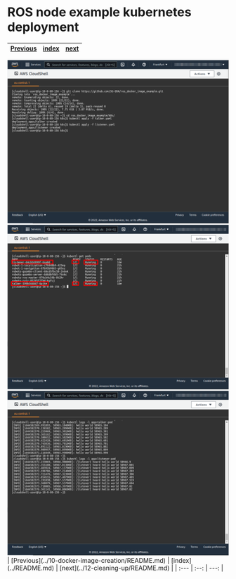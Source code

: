 # ROS node example kubernetes deployment
| [Previous](../10-docker-image-creation/README.md) | [index](../README.md) | [next](../12-cleaning-up/README.md) |
| :--- | :--: | ---: |
<img src="11-deploy-image-00.png"/>
<img src="11-deploy-image-01.png"/>
<img src="11-deploy-image-02.png"/>
| [Previous](../10-docker-image-creation/README.md) | [index](../README.md) | [next](../12-cleaning-up/README.md) |
| :--- | :--: | ---: |